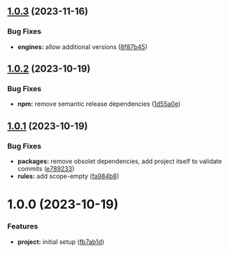 ## [1.0.3](https://github.com/JonasSchubert/commitlint-presets/compare/v1.0.2...v1.0.3) (2023-11-16)


### Bug Fixes

* **engines:** allow additional versions ([8f87b45](https://github.com/JonasSchubert/commitlint-presets/commit/8f87b45934829a9833839868aae7ba2d5b6d2075))

## [1.0.2](https://github.com/JonasSchubert/commitlint-presets/compare/v1.0.1...v1.0.2) (2023-10-19)


### Bug Fixes

* **npm:** remove semantic release dependencies ([1d55a0e](https://github.com/JonasSchubert/commitlint-presets/commit/1d55a0e15c2a0e9744abd159f8eb4c59422b3770))

## [1.0.1](https://github.com/JonasSchubert/commitlint-presets/compare/v1.0.0...v1.0.1) (2023-10-19)


### Bug Fixes

* **packages:** remove obsolet dependencies, add project itself to validate commits ([e789233](https://github.com/JonasSchubert/commitlint-presets/commit/e789233b54c9e88bbe441e8a25cb16b5aa75f7db))
* **rules:** add scope-empty ([fa984b8](https://github.com/JonasSchubert/commitlint-presets/commit/fa984b81f398fd27be5923ed79f3098eb892a027))

# 1.0.0 (2023-10-19)


### Features

* **project:** initial setup ([fb7ab1d](https://github.com/JonasSchubert/commitlint-presets/commit/fb7ab1db708cb451cd804f7b14a17bef2ee8f156))
